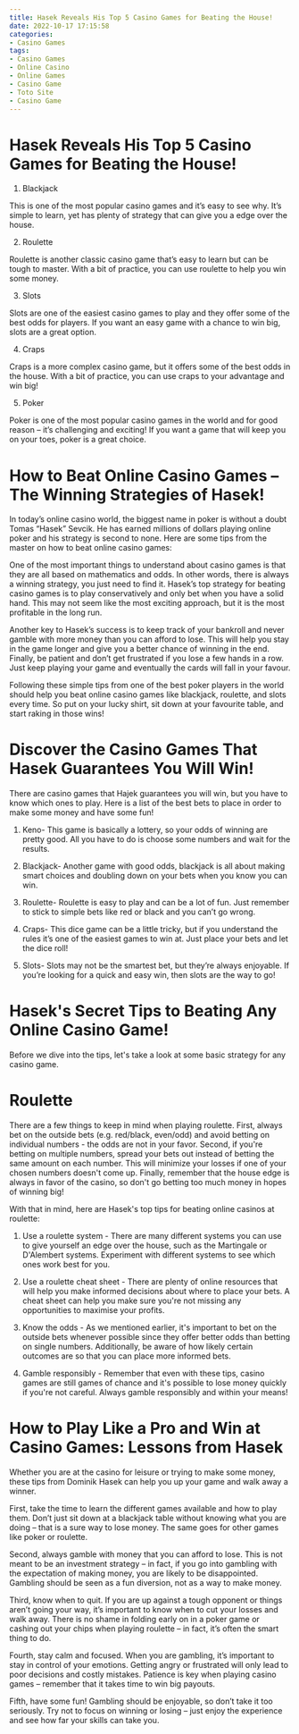 ```yaml
---
title: Hasek Reveals His Top 5 Casino Games for Beating the House!
date: 2022-10-17 17:15:58
categories:
- Casino Games
tags:
- Casino Games
- Online Casino
- Online Games
- Casino Game
- Toto Site
- Casino Game
---
```



#  Hasek Reveals His Top 5 Casino Games for Beating the House!

1. Blackjack

This is one of the most popular casino games and it’s easy to see why. It’s simple to learn, yet has plenty of strategy that can give you a edge over the house.

2. Roulette

Roulette is another classic casino game that’s easy to learn but can be tough to master. With a bit of practice, you can use roulette to help you win some money.

3. Slots

Slots are one of the easiest casino games to play and they offer some of the best odds for players. If you want an easy game with a chance to win big, slots are a great option.

4. Craps

Craps is a more complex casino game, but it offers some of the best odds in the house. With a bit of practice, you can use craps to your advantage and win big!

5. Poker

Poker is one of the most popular casino games in the world and for good reason – it’s challenging and exciting! If you want a game that will keep you on your toes, poker is a great choice.

#  How to Beat Online Casino Games – The Winning Strategies of Hasek!

In today’s online casino world, the biggest name in poker is without a doubt Tomas “Hasek” Sevcik. He has earned millions of dollars playing online poker and his strategy is second to none. Here are some tips from the master on how to beat online casino games:

One of the most important things to understand about casino games is that they are all based on mathematics and odds. In other words, there is always a winning strategy, you just need to find it. Hasek’s top strategy for beating casino games is to play conservatively and only bet when you have a solid hand. This may not seem like the most exciting approach, but it is the most profitable in the long run.

Another key to Hasek’s success is to keep track of your bankroll and never gamble with more money than you can afford to lose. This will help you stay in the game longer and give you a better chance of winning in the end. Finally, be patient and don’t get frustrated if you lose a few hands in a row. Just keep playing your game and eventually the cards will fall in your favour.

Following these simple tips from one of the best poker players in the world should help you beat online casino games like blackjack, roulette, and slots every time. So put on your lucky shirt, sit down at your favourite table, and start raking in those wins!

#  Discover the Casino Games That Hasek Guarantees You Will Win!

There are casino games that Hajek guarantees you will win, but you have to know which ones to play. Here is a list of the best bets to place in order to make some money and have some fun!

1. Keno- This game is basically a lottery, so your odds of winning are pretty good. All you have to do is choose some numbers and wait for the results.

2. Blackjack- Another game with good odds, blackjack is all about making smart choices and doubling down on your bets when you know you can win.

3. Roulette- Roulette is easy to play and can be a lot of fun. Just remember to stick to simple bets like red or black and you can’t go wrong.

4. Craps- This dice game can be a little tricky, but if you understand the rules it’s one of the easiest games to win at. Just place your bets and let the dice roll!

5. Slots- Slots may not be the smartest bet, but they’re always enjoyable. If you’re looking for a quick and easy win, then slots are the way to go!

#  Hasek's Secret Tips to Beating Any Online Casino Game!

Before we dive into the tips, let's take a look at some basic strategy for any casino game.

# Roulette

There are a few things to keep in mind when playing roulette. First, always bet on the outside bets (e.g. red/black, even/odd) and avoid betting on individual numbers - the odds are not in your favor. Second, if you're betting on multiple numbers, spread your bets out instead of betting the same amount on each number. This will minimize your losses if one of your chosen numbers doesn't come up. Finally, remember that the house edge is always in favor of the casino, so don't go betting too much money in hopes of winning big!

With that in mind, here are Hasek's top tips for beating online casinos at roulette:

1. Use a roulette system - There are many different systems you can use to give yourself an edge over the house, such as the Martingale or D'Alembert systems. Experiment with different systems to see which ones work best for you.

2. Use a roulette cheat sheet - There are plenty of online resources that will help you make informed decisions about where to place your bets. A cheat sheet can help you make sure you're not missing any opportunities to maximise your profits.

3. Know the odds - As we mentioned earlier, it's important to bet on the outside bets whenever possible since they offer better odds than betting on single numbers. Additionally, be aware of how likely certain outcomes are so that you can place more informed bets.

4. Gamble responsibly - Remember that even with these tips, casino games are still games of chance and it's possible to lose money quickly if you're not careful. Always gamble responsibly and within your means!

#  How to Play Like a Pro and Win at Casino Games: Lessons from Hasek

Whether you are at the casino for leisure or trying to make some money, these tips from Dominik Hasek can help you up your game and walk away a winner.

First, take the time to learn the different games available and how to play them. Don’t just sit down at a blackjack table without knowing what you are doing – that is a sure way to lose money. The same goes for other games like poker or roulette.

Second, always gamble with money that you can afford to lose. This is not meant to be an investment strategy – in fact, if you go into gambling with the expectation of making money, you are likely to be disappointed. Gambling should be seen as a fun diversion, not as a way to make money.

Third, know when to quit. If you are up against a tough opponent or things aren’t going your way, it’s important to know when to cut your losses and walk away. There is no shame in folding early on in a poker game or cashing out your chips when playing roulette – in fact, it’s often the smart thing to do.

Fourth, stay calm and focused. When you are gambling, it’s important to stay in control of your emotions. Getting angry or frustrated will only lead to poor decisions and costly mistakes. Patience is key when playing casino games – remember that it takes time to win big payouts.

Fifth, have some fun! Gambling should be enjoyable, so don’t take it too seriously. Try not to focus on winning or losing – just enjoy the experience and see how far your skills can take you.